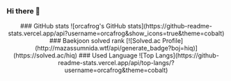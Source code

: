 ### Hi there 👋  
<div align="center">
### GitHub stats  
![orcafrog's GitHub stats](https://github-readme-stats.vercel.app/api?username=orcafrog&show_icons=true&theme=cobalt)  
### Baekjoon solved rank  
[![Solved.ac Profile](http://mazassumnida.wtf/api/generate_badge?boj=hiq)](https://solved.ac/hiq)  
### Used Language  
![Top Langs](https://github-readme-stats.vercel.app/api/top-langs/?username=orcafrog&theme=cobalt)  
</div>

<!--
**orcafrog/orcafrog** is a ✨ _special_ ✨ repository because its `README.md` (this file) appears on your GitHub profile.

Here are some ideas to get you started:

- 🔭 I’m currently working on ...
- 🌱 I’m currently learning ...
- 👯 I’m looking to collaborate on ...
- 🤔 I’m looking for help with ...
- 💬 Ask me about ...
- 📫 How to reach me: ...
- 😄 Pronouns: ...
- ⚡ Fun fact: ...
-->
